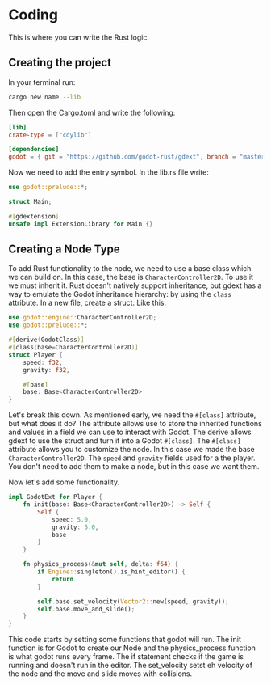 # Coding
This is where you can write the Rust logic.

## Creating the project
In your terminal run:
```bash
cargo new name --lib
```
Then open the Cargo.toml and write the following:
```toml
[lib]
crate-type = ["cdylib"]

[dependencies]
godot = { git = "https://github.com/godot-rust/gdext", branch = "master" }
```

Now we need to add the entry symbol. In the lib.rs file write:
```rust
use godot::prelude::*;

struct Main;

#[gdextension]
unsafe impl ExtensionLibrary for Main {}
```

## Creating a Node Type
To add Rust functionality to the node, we need to use a base class which we can build on. In this case, the base is `CharacterController2D`. To use it we must inherit it. Rust doesn't natively support inheritance, but gdext has a way to emulate the Godot inheritance hierarchy: by using the `class` attribute. 
In a new file, create a struct. Like this:
```rust
use godot::engine::CharacterController2D;
use godot::prelude::*;

#[derive(GodotClass)]
#[class(base=CharacterController2D)]
struct Player {
    speed: f32,
    gravity: f32,

    #[base]
    base: Base<CharacterController2D>
}
```
Let's break this down. As mentioned early, we need the `#[class]` attribute, but what does it do? The attribute allows use to store the inherited functions and values in a field we can use to interact with Godot. The derive allows gdext to use the struct and turn it into a Godot `#[class]`. The `#[class]` attribute allows you to customize the node. In this case we made the base `CharacterController2D`. The `speed` and `gravity` fields used for a the player. You don't need to add them to make a node, but in this case we want them.

Now let's add some functionality.
```rust
impl GodotExt for Player {
    fn init(base: Base<CharacterController2D>) -> Self {
        Self {
            speed: 5.0,
            gravity: 5.0,
            base
        }
    }

    fn physics_process(&mut self, delta: f64) {
        if Engine::singleton().is_hint_editor() {
            return
        }

        self.base.set_velocity(Vector2::new(speed, gravity));
        self.base.move_and_slide();
    }
}
```
This code starts by setting some functions that godot will run. The init function is for Godot to create our Node and the physics_process function is what godot runs every frame. The if statement checks if the game is running and doesn't run in the editor. The set_velocity setst eh velocity of the node and the move and slide moves with collisions.